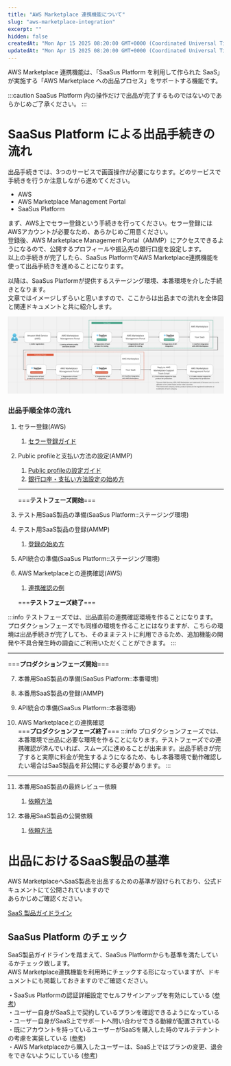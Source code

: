 ```yaml
---
title: "AWS Marketplace 連携機能について"
slug: "aws-marketplace-integration"
excerpt: ""
hidden: false
createdAt: "Mon Apr 15 2025 08:20:00 GMT+0000 (Coordinated Universal Time)"
updatedAt: "Mon Apr 15 2025 08:20:00 GMT+0000 (Coordinated Universal Time)"
---
```

AWS Marketplace 連携機能は、「SaaSus Platform を利用して作られた SaaS」が実施する「AWS Marketplace への出品プロセス」をサポートする機能です。

:::caution
SaaSus Platform 内の操作だけで出品が完了するものではないのであらかじめご了承ください。
:::

# SaaSus Platform による出品手続きの流れ

出品手続きでは、3つのサービスで画面操作が必要になります。どのサービスで手続きを行うか注意しながら進めてください。

- AWS
- AWS Marketplace Management Portal
- SaaSus Platform

まず、AWS上でセラー登録という手続きを行ってください。セラー登録にはAWSアカウントが必要なため、あらかじめご用意ください。  
登録後、AWS Marketplace Management Portal（AMMP）にアクセスできるようになるので、公開するプロフィールや振込先の銀行口座を設定します。  
以上の手続きが完了したら、SaaSus PlatformでAWS Marketplace連携機能を使って出品手続きを進めることになります。

以降は、SaaSus Platformが提供するステージング環境、本番環境を介した手続きとなります。  
文章ではイメージしずらいと思いますので、ここからは出品までの流れを全体図と関連ドキュメントと共に紹介します。

![the whole picture](/ja/img/part-4/aws-marketplace-integration/the-whole-picture.png)



### 出品手順全体の流れ

1. セラー登録(AWS)
   1. [セラー登録ガイド](/docs/part-4/aws-marketplace-integration/aws-marketplace-seller-registration/aws-marketplace-seller-registration)

2. Public profileと支払い方法の設定(AMMP)

   1. [Public profileの設定ガイド](/docs/part-4/aws-marketplace-integration/aws-marketplace-seller-registration/public-profile-settings)
   2. [銀行口座・支払い方法設定の始め方](/docs/part-4/aws-marketplace-integration/aws-marketplace-seller-registration/tax-information-interview)

   ***

   ===**テストフェーズ開始**===

3. テスト用SaaS製品の準備(SaaSus Platform::ステージング環境)

4. テスト用SaaS製品の登録(AMMP)
   1. [登録の始め方](/docs/part-4/aws-marketplace-integration/product-submission)

5. API統合の準備(SaaSus Platform::ステージング環境)

6. AWS Marketplaceとの連携確認(AWS)

   1. [連携確認の例](/docs/part-4/aws-marketplace-integration/supplementary/integration-test)

   ===**テストフェーズ終了**===

  :::info
  テストフェーズでは、出品直前の連携確認環境を作ることになります。  
  プロダクションフェーズでも同様の環境を作ることにはなりますが、こちらの環境は出品手続きが完了しても、そのままテストに利用できるため、追加機能の開発や不具合発生時の調査にご利用いただくことができます。
  :::
   ***

   ===**プロダクションフェーズ開始**===

7. 本番用SaaS製品の準備(SaaSus Platform::本番環境)

8. 本番用SaaS製品の登録(AMMP)

9. API統合の準備(SaaSus Platform::本番環境)

10.  AWS Marketplaceとの連携確認  
    ===**プロダクションフェーズ終了**===
    :::info
  プロダクションフェーズでは、本番環境で出品に必要な環境を作ることになります。テストフェーズでの連携確認が済んでいれば、スムーズに進めることが出来ます。出品手続きが完了すると実際に料金が発生するようになるため、もし本番環境で動作確認したい場合はSaaS製品を非公開にする必要があります。
  :::
   ***

11.   本番用SaaS製品の最終レビュー依頼
      1. [依頼方法](/docs/part-4/aws-marketplace-integration/supplementary/final-review-request)

12.   本番用SaaS製品の公開依頼
      1. [依頼方法](/docs/part-4/aws-marketplace-integration/supplementary/public-request)

# 出品におけるSaaS製品の基準

AWS MarketplaceへSaaS製品を出品するための基準が設けられており、公式ドキュメントにて公開されていますので  
あらかじめご確認ください。

[SaaS 製品ガイドライン](https://docs.aws.amazon.com/ja_jp/marketplace/latest/userguide/saas-guidelines.html)

## SaaSus Platform のチェック

SaaS製品ガイドラインを踏まえて、SaaSus Platformからも基準を満たしているかチェック致します。  
AWS Marketplace連携機能を利用時にチェックする形になっていますが、ドキュメントにも掲載しておきますのでご確認ください。

・SaaSus Platformの認証詳細設定でセルフサインアップを有効にしている ([参考](/docs/part-4/aws-marketplace-integration/supplementary/self-up-setting))  
・ユーザー自身がSaaS上で契約しているプランを確認できるようになっている  
・ユーザー自身がSaaS上でサポートへ問い合わせできる動線が配置されている  
・既にアカウントを持っているユーザーがSaaSを購入した時のマルチテナントの考慮を実装している ([参考](/docs/part-4/aws-marketplace-integration/embedding-products))  
・AWS Marketplaceから購入したユーザーは、SaaS上ではプランの変更、退会をできないようにしている ([参考](/docs/part-4/aws-marketplace-integration/supplementary/user-judgment-method))
